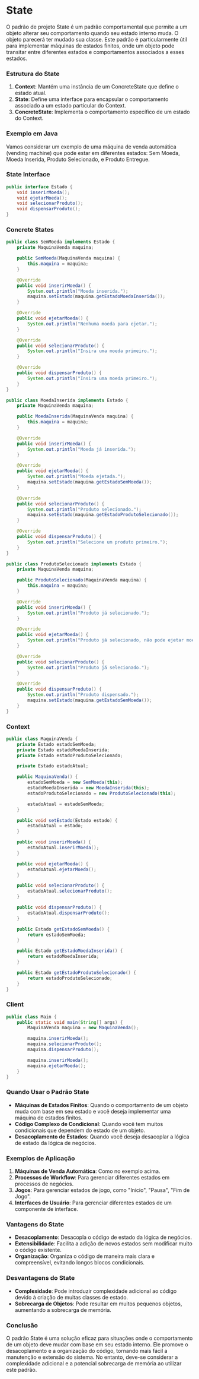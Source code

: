 # State

O padrão de projeto State é um padrão comportamental que permite a um objeto alterar seu comportamento quando seu estado interno muda. O objeto parecerá ter mudado sua classe. Este padrão é particularmente útil para implementar máquinas de estados finitos, onde um objeto pode transitar entre diferentes estados e comportamentos associados a esses estados.

### Estrutura do State

1. **Context**: Mantém uma instância de um ConcreteState que define o estado atual.
2. **State**: Define uma interface para encapsular o comportamento associado a um estado particular do Context.
3. **ConcreteState**: Implementa o comportamento específico de um estado do Context.

### Exemplo em Java

Vamos considerar um exemplo de uma máquina de venda automática (vending machine) que pode estar em diferentes estados: Sem Moeda, Moeda Inserida, Produto Selecionado, e Produto Entregue.

### State Interface

```java
public interface Estado {
    void inserirMoeda();
    void ejetarMoeda();
    void selecionarProduto();
    void dispensarProduto();
}

```

### Concrete States

```java
public class SemMoeda implements Estado {
    private MaquinaVenda maquina;

    public SemMoeda(MaquinaVenda maquina) {
        this.maquina = maquina;
    }

    @Override
    public void inserirMoeda() {
        System.out.println("Moeda inserida.");
        maquina.setEstado(maquina.getEstadoMoedaInserida());
    }

    @Override
    public void ejetarMoeda() {
        System.out.println("Nenhuma moeda para ejetar.");
    }

    @Override
    public void selecionarProduto() {
        System.out.println("Insira uma moeda primeiro.");
    }

    @Override
    public void dispensarProduto() {
        System.out.println("Insira uma moeda primeiro.");
    }
}

public class MoedaInserida implements Estado {
    private MaquinaVenda maquina;

    public MoedaInserida(MaquinaVenda maquina) {
        this.maquina = maquina;
    }

    @Override
    public void inserirMoeda() {
        System.out.println("Moeda já inserida.");
    }

    @Override
    public void ejetarMoeda() {
        System.out.println("Moeda ejetada.");
        maquina.setEstado(maquina.getEstadoSemMoeda());
    }

    @Override
    public void selecionarProduto() {
        System.out.println("Produto selecionado.");
        maquina.setEstado(maquina.getEstadoProdutoSelecionado());
    }

    @Override
    public void dispensarProduto() {
        System.out.println("Selecione um produto primeiro.");
    }
}

public class ProdutoSelecionado implements Estado {
    private MaquinaVenda maquina;

    public ProdutoSelecionado(MaquinaVenda maquina) {
        this.maquina = maquina;
    }

    @Override
    public void inserirMoeda() {
        System.out.println("Produto já selecionado.");
    }

    @Override
    public void ejetarMoeda() {
        System.out.println("Produto já selecionado, não pode ejetar moeda.");
    }

    @Override
    public void selecionarProduto() {
        System.out.println("Produto já selecionado.");
    }

    @Override
    public void dispensarProduto() {
        System.out.println("Produto dispensado.");
        maquina.setEstado(maquina.getEstadoSemMoeda());
    }
}

```

### Context

```java
public class MaquinaVenda {
    private Estado estadoSemMoeda;
    private Estado estadoMoedaInserida;
    private Estado estadoProdutoSelecionado;

    private Estado estadoAtual;

    public MaquinaVenda() {
        estadoSemMoeda = new SemMoeda(this);
        estadoMoedaInserida = new MoedaInserida(this);
        estadoProdutoSelecionado = new ProdutoSelecionado(this);

        estadoAtual = estadoSemMoeda;
    }

    public void setEstado(Estado estado) {
        estadoAtual = estado;
    }

    public void inserirMoeda() {
        estadoAtual.inserirMoeda();
    }

    public void ejetarMoeda() {
        estadoAtual.ejetarMoeda();
    }

    public void selecionarProduto() {
        estadoAtual.selecionarProduto();
    }

    public void dispensarProduto() {
        estadoAtual.dispensarProduto();
    }

    public Estado getEstadoSemMoeda() {
        return estadoSemMoeda;
    }

    public Estado getEstadoMoedaInserida() {
        return estadoMoedaInserida;
    }

    public Estado getEstadoProdutoSelecionado() {
        return estadoProdutoSelecionado;
    }
}

```

### Client

```java
public class Main {
    public static void main(String[] args) {
        MaquinaVenda maquina = new MaquinaVenda();

        maquina.inserirMoeda();
        maquina.selecionarProduto();
        maquina.dispensarProduto();

        maquina.inserirMoeda();
        maquina.ejetarMoeda();
    }
}

```

### Quando Usar o Padrão State

- **Máquinas de Estados Finitos**: Quando o comportamento de um objeto muda com base em seu estado e você deseja implementar uma máquina de estados finitos.
- **Código Complexo de Condicional**: Quando você tem muitos condicionais que dependem do estado de um objeto.
- **Desacoplamento de Estados**: Quando você deseja desacoplar a lógica de estado da lógica de negócios.

### Exemplos de Aplicação

1. **Máquinas de Venda Automática**: Como no exemplo acima.
2. **Processos de Workflow**: Para gerenciar diferentes estados em processos de negócios.
3. **Jogos**: Para gerenciar estados de jogo, como "Início", "Pausa", "Fim de Jogo".
4. **Interfaces de Usuário**: Para gerenciar diferentes estados de um componente de interface.

### Vantagens do State

- **Desacoplamento**: Desacopla o código de estado da lógica de negócios.
- **Extensibilidade**: Facilita a adição de novos estados sem modificar muito o código existente.
- **Organização**: Organiza o código de maneira mais clara e compreensível, evitando longos blocos condicionais.

### Desvantagens do State

- **Complexidade**: Pode introduzir complexidade adicional ao código devido à criação de muitas classes de estado.
- **Sobrecarga de Objetos**: Pode resultar em muitos pequenos objetos, aumentando a sobrecarga de memória.

### Conclusão

O padrão State é uma solução eficaz para situações onde o comportamento de um objeto deve mudar com base em seu estado interno. Ele promove o desacoplamento e a organização do código, tornando mais fácil a manutenção e extensão do sistema. No entanto, deve-se considerar a complexidade adicional e a potencial sobrecarga de memória ao utilizar este padrão.